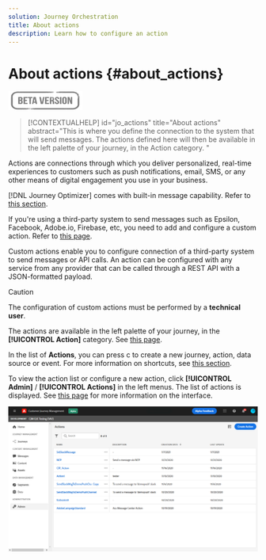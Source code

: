 ```yaml
---
solution: Journey Orchestration
title: About actions
description: Learn how to configure an action
---
```

# About actions {#about_actions}

![](../assets/do-not-localize/badge.png)

>[!CONTEXTUALHELP]
>id="jo_actions"
>title="About actions"
>abstract="This is where you define the connection to the system that will send messages. The actions defined here will then be available in the left palette of your journey, in the Action category. "

Actions are connections through which you deliver personalized, real-time experiences to customers such as push notifications, email, SMS, or any other means of digital engagement you use in your business.

[!DNL Journey Optimizer] comes with built-in message capability. Refer to [this section](../get-started-content.md).

If you're using a third-party system to send messages such as Epsilon, Facebook, Adobe.io, Firebase, etc, you need to add and configure a custom action. Refer to [this page](../action/about-custom-action-configuration.md).

Custom actions enable you to configure connection of a third-party system to send messages or API calls. An action can be configured with any service from any provider that can be called through a REST API with a JSON-formatted payload.

>[!CAUTION]
>
>The configuration of custom actions must be performed by a **technical user**.

The actions are available in the left palette of your journey, in the **[!UICONTROL Action]** category. See [this page](../building-journeys/about-journey-activities.md#action-activities).

In the list of **Actions**, you can press c to create a new journey, action, data source or event. For more information on shortcuts, see [this section](../user-interface.md#cjm-accessibility).

To view the action list or configure a new action, click **[!UICONTROL Admin]** / **[!UICONTROL Actions]** in the left menus. The list of actions is displayed. See [this page](../user-interface.md) for more information on the interface.

![](../assets/custom1.png)

